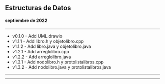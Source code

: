 ## Estructuras de Datos
#### septiembre de 2022

---
+ v0.1.0 - Add UML.drawio
+ v1.1.1 - Add libro.h y objetolibro.cpp
+ v1.1.2 - Add libro.java y objetolibro.java
+ v1.2.1 - Add arreglolibro.cpp
+ v1.2.2 - Add arreglolibro.java
+ v1.3.1 - Add nodolibro.h y protolistalibros.cpp
+ v1.3.2 - Add nodolibro.java y protolistalibros.java
---

---